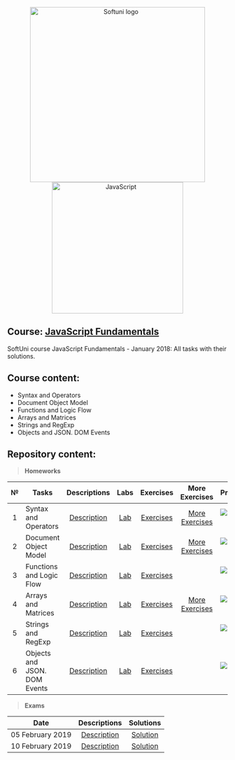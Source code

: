 <p align="center">
	<a href="https://softuni.bg/"><img src="https://www.jobs.bg/assets/logo/2017-09-01/b_6e048c01c340d967f2a6e540e9825d46.png" alt="Softuni logo" width="400" align="center"></a>
	<a href="https://www.javascript.com/"><img src="https://upload.wikimedia.org/wikipedia/commons/thumb/9/99/Unofficial_JavaScript_logo_2.svg/512px-Unofficial_JavaScript_logo_2.svg.png" alt="JavaScript" width="300" align="center"></a>
<p>

## Course: [JavaScript Fundamentals](https://softuni.bg/trainings/2247/js-fundamentals-january-2019)
SoftUni course JavaScript Fundamentals - January 2018: All tasks with their solutions.

## Course content:
- Syntax and Operators
- Document Object Model
- Functions and Logic Flow
- Arrays and Matrices
- Strings and RegExp
- Objects and JSON. DOM Events

## Repository content:

> **Homeworks**

№   |Tasks							|Descriptions																							| Labs																													| Exercises																													|More Exercises	 																														|Progress																													
:--:|-------------------------------|:-----------------------------------------------------------------------------------------------------:|:---------------------------------------------------------------------------------------------------------------------:|:-------------------------------------------------------------------------------------------------------------------------:|:-------------------------------------------------------------------------------------------------------------------------------------:|:-------------:
1	|Syntax and Operators			|[Description](https://github.com/dobroslav-atanasov/JavaScript-Fundamentals/tree/master/Resources)		|[Lab](https://github.com/dobroslav-atanasov/JavaScript-Fundamentals/tree/master/01.SyntaxAndOperators-Lab)				|[Exercises](https://github.com/dobroslav-atanasov/JavaScript-Fundamentals/tree/master/02.SyntaxAndOperators-Exercises)		|[More Exercises](https://github.com/dobroslav-atanasov/JavaScript-Fundamentals/tree/master/03.SyntaxAndOperators-MoreExercises)		|![Progress](http://progressed.io/bar/100?title=completed)
2	|Document Object Model			|[Description](https://github.com/dobroslav-atanasov/JavaScript-Fundamentals/tree/master/Resources)		|[Lab](https://github.com/dobroslav-atanasov/JavaScript-Fundamentals/tree/master/04.DocumentObjectModel-Lab)	 		|[Exercises](https://github.com/dobroslav-atanasov/JavaScript-Fundamentals/tree/master/05.DocumentObjectModel-Exercises)	|[More Exercises](https://github.com/dobroslav-atanasov/JavaScript-Fundamentals/tree/master/06.DocumentObjectModel-MoreExercises)		|![Progress](http://progressed.io/bar/100?title=completed)
3	|Functions and Logic Flow		|[Description](https://github.com/dobroslav-atanasov/JavaScript-Fundamentals/tree/master/Resources)		|[Lab](https://github.com/dobroslav-atanasov/JavaScript-Fundamentals/tree/master/07.FunctionsAndLogicFlow-Lab)	 		|[Exercises](https://github.com/dobroslav-atanasov/JavaScript-Fundamentals/tree/master/08.FunctionsAndLogicFlow-Exercises)	|																																		|![Progress](http://progressed.io/bar/100?title=completed)
4	|Arrays and Matrices			|[Description](https://github.com/dobroslav-atanasov/JavaScript-Fundamentals/tree/master/Resources)		|[Lab](https://github.com/dobroslav-atanasov/JavaScript-Fundamentals/tree/master/09.ArraysAndMatrices-Lab)		 		|[Exercises](https://github.com/dobroslav-atanasov/JavaScript-Fundamentals/tree/master/10.ArraysAndMatrices-Exercises)		|[More Exercises](https://github.com/dobroslav-atanasov/JavaScript-Fundamentals/tree/master/11.ArraysAndMatrices-MoreExercises)			|![Progress](http://progressed.io/bar/100?title=completed)
5	|Strings and RegExp				|[Description](https://github.com/dobroslav-atanasov/JavaScript-Fundamentals/tree/master/Resources)		|[Lab](https://github.com/dobroslav-atanasov/JavaScript-Fundamentals/tree/master/12.StringsAndRegEx-Lab)		 		|[Exercises](https://github.com/dobroslav-atanasov/JavaScript-Fundamentals/tree/master/13.StringsAndRegEx-Exercises)		|																																		|![Progress](http://progressed.io/bar/100?title=completed)
6	|Objects and JSON. DOM Events	|[Description](https://github.com/dobroslav-atanasov/JavaScript-Fundamentals/tree/master/Resources)		|[Lab](https://github.com/dobroslav-atanasov/JavaScript-Fundamentals/tree/master/14.ObjectsAndJSON-Lab)			 		|[Exercises](https://github.com/dobroslav-atanasov/JavaScript-Fundamentals/tree/master/15.ObejctsAndJSON-Exercises)			|																																		|![Progress](http://progressed.io/bar/100?title=completed)

> **Exams**

|Date				|Descriptions																																|Solutions
|:-----------------:|:-----------------------------------------------------------------------------------------------------------------------------------------:|:----------:
|05 February 2019	|[Description](https://github.com/dobroslav-atanasov/JavaScript-Fundamentals/tree/master/Resources/Exam-Preparation)						|[Solution](https://github.com/dobroslav-atanasov/JavaScript-Fundamentals/tree/master/Exam-Preparation)
|10 February 2019	|[Description](https://github.com/dobroslav-atanasov/JavaScript-Fundamentals/tree/master/Resources/Exam-10.02.2019)							|[Solution](https://github.com/dobroslav-atanasov/JavaScript-Fundamentals/tree/master/Exam-01.02.2019)
